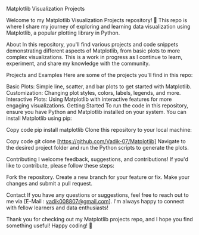 Matplotlib Visualization Projects


Welcome to my Matplotlib Visualization Projects repository! 🌟 This repo is where I share my journey of exploring and learning data visualization using Matplotlib, a popular plotting library in Python.

About
In this repository, you'll find various projects and code snippets demonstrating different aspects of Matplotlib, from basic plots to more complex visualizations. This is a work in progress as I continue to learn, experiment, and share my knowledge with the community.


Projects and Examples
Here are some of the projects you'll find in this repo:


Basic Plots: Simple line, scatter, and bar plots to get started with Matplotlib.
Customization: Changing plot styles, colors, labels, legends, and more.
Interactive Plots: Using Matplotlib with interactive features for more engaging visualizations.
Getting Started
To run the code in this repository, ensure you have Python and Matplotlib installed on your system. You can install Matplotlib using pip:


Copy code
pip install matplotlib
Clone this repository to your local machine:


Copy code
git clone [https://github.com/Vadik-07/Matplotlib]
Navigate to the desired project folder and run the Python scripts to generate the plots.


Contributing
I welcome feedback, suggestions, and contributions! If you'd like to contribute, please follow these steps:

Fork the repository.
Create a new branch for your feature or fix.
Make your changes and submit a pull request.


Contact
If you have any questions or suggestions, feel free to reach out to me via [E-Mail : vadik008807@gmail.com]. I'm always happy to connect with fellow learners and data enthusiasts!


Thank you for checking out my Matplotlib projects repo, and I hope you find something useful! Happy coding! 🚀
